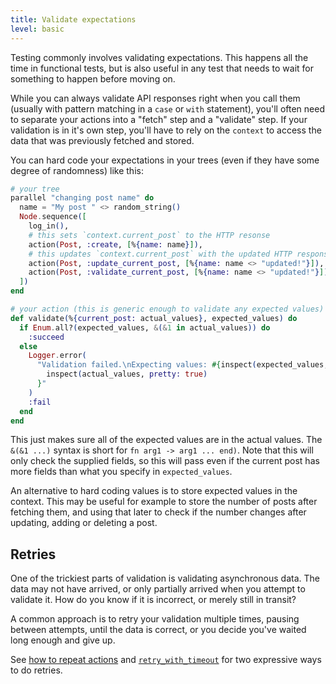 ```yaml
---
title: Validate expectations
level: basic
---
```


Testing commonly involves validating expectations. This happens all the time in
functional tests, but is also useful in any test that needs to wait for something to
happen before moving on.

While you can always validate API responses right when you call them (usually with
pattern matching in a `case` or `with` statement), you'll often need to separate your
actions into a "fetch" step and a "validate" step. If your validation is in it's own
step, you'll have to rely on the `context` to access the data that was previously
fetched and stored.

You can hard code your expectations in your trees (even if they have some degree of
randomness) like this:

```elixir
# your tree
parallel "changing post name" do
  name = "My post " <> random_string()
  Node.sequence([
    log_in(),
    # this sets `context.current_post` to the HTTP resonse
    action(Post, :create, [%{name: name}]),
    # this updates `context.current_post` with the updated HTTP response
    action(Post, :update_current_post, [%{name: name <> "updated!"}]),
    action(Post, :validate_current_post, [%{name: name <> "updated!"}]),
  ])
end

# your action (this is generic enough to validate any expected values)
def validate(%{current_post: actual_values}, expected_values) do
  if Enum.all?(expected_values, &(&1 in actual_values)) do
    :succeed
  else
    Logger.error(
      "Validation failed.\nExpecting values: #{inspect(expected_values, pretty: true)}\nAcutal values: #{
        inspect(actual_values, pretty: true)
      }"
    )
    :fail
  end
end
```

This just makes sure all of the expected values are in the actual values. The
`&(&1 ...)` syntax is short for `fn arg1 -> arg1 ... end)`. Note that this will only
check the supplied fields, so this will pass even if the current post has more fields
than what you specify in `expected_values`.

An alternative to hard coding values is to store expected values in the context.
This may be useful for example to store the number of posts after fetching them,
and using that later to check if the number changes after updating, adding or
deleting a post.

## Retries

One of the trickiest parts of validation is validating asynchronous data. The data
may not have arrived, or only partially arrived when you attempt to validate it. How
do you know if it is incorrect, or merely still in transit?

A common approach is to retry your validation multiple times, pausing between
attempts, until the data is correct, or you decide you've waited long enough and give
up.

See [how to repeat actions] and [`retry_with_timeout`] for two expressive ways to do
retries.

[how to repeat actions]: ../repeat-actions/#limiting-retries
[`retry_with_timeout`]: https://github.com/adobe/bot_army_ui_testing_demo/blob/master/lib/actions/cookbook.ex#L105
[pin]: https://elixir-lang.org/getting-started/pattern-matching.html#the-pin-operator
